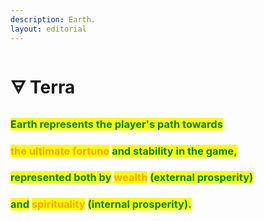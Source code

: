 ```yaml
---
description: Earth.
layout: editorial
---
```


# 🜃 Terra



### <mark style="color:green;">Earth represents the player's path towards</mark>&#x20;

### <mark style="color:orange;">the ultimate fortune</mark> <mark style="color:green;">and stability in the game,</mark>

### &#x20;<mark style="color:green;">represented both by</mark> <mark style="color:orange;">wealth</mark> <mark style="color:green;">(external prosperity)</mark>&#x20;

### <mark style="color:green;">and</mark> <mark style="color:orange;">spirituality</mark> <mark style="color:green;">(internal prosperity).</mark>



